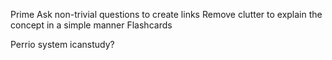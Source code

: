 
Prime
Ask non-trivial questions to create links
Remove clutter to explain the concept in a simple manner
Flashcards


Perrio system
icanstudy?